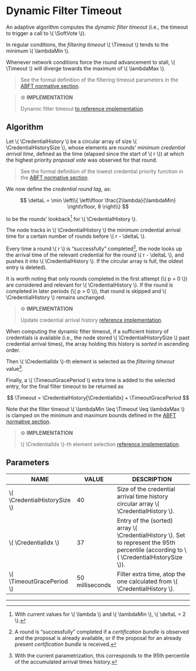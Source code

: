 $$
\newcommand \SoftVote {\mathrm{SoftVote}}
\newcommand \CredentialHistory {\mathbf{C}}
\newcommand \CredentialHistorySize {|\CredentialHistory|}
\newcommand \CredentialIdx {i^\ast}
\newcommand \Timeout {T_\SoftVote}
\newcommand \TimeoutGracePeriod {T_\epsilon}
\newcommand \lambdaMin {\lambda_\text{0min}}
\newcommand \lambdaMax {\lambda_\text{0max}}
\newcommand \deltaL {\delta_\text{lag}}
$$

# Dynamic Filter Timeout

An adaptive algorithm computes the _dynamic filter timeout_ (i.e., the timeout to
trigger a call to \\( \SoftVote \\)).

In regular conditions, the _filtering timeout_ \\( \Timeout \\) tends to the minimum
\\( \lambdaMin \\).

Whenever network conditions force the round advancement to stall, \\( \Timeout \\)
will diverge towards the maximum of \\( \lambdaMax \\).

> See the formal definition of the filtering timeout parameters in the [ABFT normative section](./abft-parameters.md).

> ⚙️ **IMPLEMENTATION**
>
> Dynamic filter timeout [to reference implementation](https://github.com/algorand/go-algorand/blob/df0613a04432494d0f437433dd1efd02481db838/agreement/player.go#L318).

## Algorithm

Let \\( \CredentialHistory \\) be a circular array of size \\( \CredentialHistorySize \\),
whose elements are rounds' _minimum credential arrival time_, defined as the time
(elapsed since the start of \\( r \\)) at which the highest priority _proposal vote_
was observed for that round.

> See the formal definition of the lowest credential priority function in the
> [ABFT normative section](./abft-player-state.md#special-values).

We now define the _credential round lag_, as:

$$
\deltaL = \min \left\\{ \left\lfloor \frac{2\lambda}{\lambdaMin} \right\rfloor, 8 \right\\}
$$

to be the rounds’ lookback[^1] for \\( \CredentialHistory \\).

The node tracks in \\( \CredentialHistory \\) the minimum credential arrival time
for a certain number of rounds before \\( r - \deltaL \\).

Every time a round \\( r \\) is “successfully” completed[^2], the node looks up
the arrival time of the relevant credential for the round \\( r - \deltaL \\), and
pushes it into \\( \CredentialHistory \\). If the circular array is full, the oldest
entry is deleted).

It is worth noting that only rounds completed in the first attempt (\\( p = 0 \\))
are considered and relevant for \\( \CredentialHistory \\). If the round is completed
in later periods (\\( p > 0 \\)), that round is skipped and \\( \CredentialHistory \\)
remains unchanged.

> ⚙️ **IMPLEMENTATION**
>
> Update credential arrival history [reference implementation](https://github.com/algorand/go-algorand/blob/df0613a04432494d0f437433dd1efd02481db838/agreement/player.go#L293).

When computing the dynamic filter timeout, if a sufficient history of credentials
is available (i.e., the node stored \\( \CredentialHistorySize \\) past credential
arrival times), the array holding this history is _sorted_ in ascending order.

Then \\( \CredentialIdx \\)-th element is selected as the _filtering timeout_ value[^3].

Finally, a \\( \TimeoutGracePeriod \\) extra time is added to the selected entry,
for the final filter timeout to be returned as

$$
\Timeout = \CredentialHistory[\CredentialIdx] + \TimeoutGracePeriod
$$

Note that the filter timeout \\( \lambdaMin \leq \Timeout \leq \lambdaMax \\) is
clamped on the minimum and maximum bounds defined in the [ABFT normative section](./abft-parameters.md).

> ⚙️ **IMPLEMENTATION**
>
> \\( \CredentialIdx \\)-th element selection [reference implementation](https://github.com/algorand/go-algorand/blob/df0613a04432494d0f437433dd1efd02481db838/agreement/credentialArrivalHistory.go#L69).

## Parameters

| NAME                           | VALUE           | DESCRIPTION                                                                                                                                 |
|--------------------------------|-----------------|---------------------------------------------------------------------------------------------------------------------------------------------|
| \\( \CredentialHistorySize \\) | 40              | Size of the credential arrival time history circular array \\( \CredentialHistory \\).                                                      |
| \\( \CredentialIdx \\)         | 37              | Entry of the (sorted) array \\( \CredentialHistory \\). Set to represent the 95th percentile (according to \\( \CredentialHistorySize \\)). |
| \\( \TimeoutGracePeriod \\)    | 50 milliseconds | Filter extra time, atop the one calculated from \\( \CredentialHistory \\).                                                                 |

---

[^1]: With current values for \\( \lambda  \\) and \\( \lambdaMin \\),
\\( \deltaL = 2 \\).

[^2]: A round is “successfully” completed if a _certification bundle_ is observed
and the proposal is already available, or if the proposal for an already present
_certification bundle_ is received.

[^3]: With the current parametrization, this corresponds to the 95th percentile of
the accumulated arrival times history.